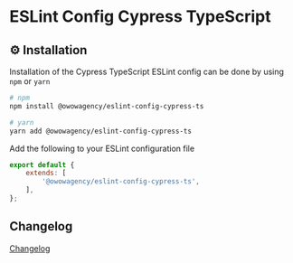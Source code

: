 # ESLint Config Cypress TypeScript

## ⚙️ Installation

Installation of the Cypress TypeScript ESLint config can be done by using `npm` or `yarn`

```bash
# npm
npm install @owowagency/eslint-config-cypress-ts

# yarn
yarn add @owowagency/eslint-config-cypress-ts
```

Add the following to your ESLint configuration file

```js
export default {
    extends: [
        '@owowagency/eslint-config-cypress-ts',
    ],
};
```

## Changelog
[Changelog](./CHANGELOG.md)